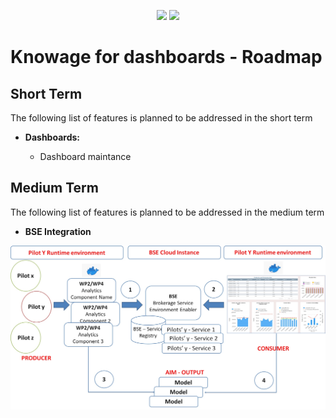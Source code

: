 <p align="center">
<img src="https://demo.knowage-suite.com/knowage/themes/commons/img/defaultTheme/logoCover.svg" width="30%"/> <img src="https://portal.ogc.org/files/?artifact_id=92076" width="30%"/> 
</p>


# Knowage for dashboards - Roadmap

## Short Term

The following list of features is planned to be addressed in the short term

* **Dashboards:**

	- Dashboard maintance

## Medium Term

The following list of features is planned to be addressed in the medium term

* **BSE Integration**

![BSE Integration](/screenshots/bseintegration.png)